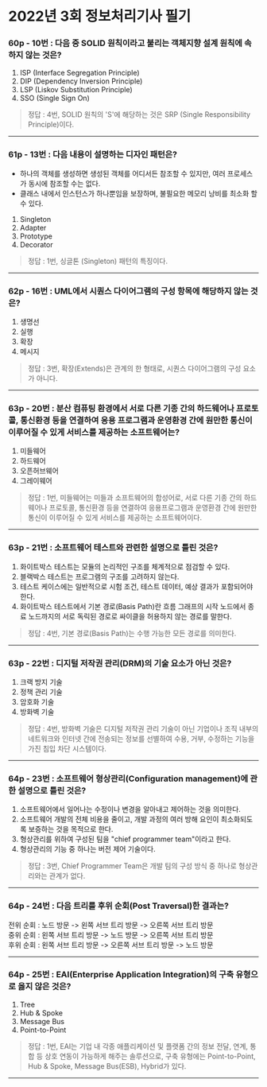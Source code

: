 # 2022년 3회 정보처리기사 필기

### 60p - 10번 : 다음 중 SOLID 원칙이라고 불리는 객체지향 설계 원칙에 속하지 않는 것은?  
1. ISP (Interface Segregation Principle)
2. DIP (Dependency Inversion Principle)
3. LSP (Liskov Substitution Principle)
4. SSO (Single Sign On)
> 정답 : 4번, SOLID 원칙의 'S'에 해당하는 것은 SRP (Single Responsibility Principle)이다.
***
### 61p - 13번 : 다음 내용이 설명하는 디자인 패턴은?  
- 하나의 객체를 생성하면 생성된 객체를 어디서든 참조할 수 있지만, 여러 프로세스가 동시에 참조할 수는 없다.
- 클래스 내에서 인스턴스가 하나뿐임을 보장하며, 불필요한 메모리 낭비를 최소화 할 수 있다.
1. Singleton
2. Adapter
3. Prototype
4. Decorator
> 정답 : 1번, 싱글톤 (Singleton) 패턴의 특징이다.
***
### 62p - 16번 : UML에서 시퀀스 다이어그램의 구성 항목에 해당하지 않는 것은?
1. 생명선
2. 실행
3. 확장
4. 메시지
> 정답 : 3번, 확장(Extends)은 관계의 한 형태로, 시퀀스 다이어그램의 구성 요소가 아니다.
***
### 63p - 20번 : 분산 컴퓨팅 환경에서 서로 다른 기종 간의 하드웨어나 프로토콜, 통신환경 등을 연결하여 응용 프로그램과 운영환경 간에 원만한 통신이 이루어질 수 있게 서비스를 제공하는 소프트웨어는?
1. 미들웨어
2. 하드웨어
3. 오픈허브웨어
4. 그레이웨어
> 정답 : 1번, 미들웨어는 미들과 소프트웨어의 합성어로, 서로 다른 기종 간의 하드웨어나 프로토콜, 통신환경 등을 연결하여 응용프로그램과 운영환경 간에 원만한 통신이 이루어질 수 있게 서비스를 제공하는 소프트웨어이다.
***
### 63p - 21번 : 소프트웨어 테스트와 관련한 설명으로 틀린 것은?
1. 화이트박스 테스트는 모듈의 논리적인 구조를 체계적으로 점검할 수 있다.
2. 블랙박스 테스트는 프로그램의 구조를 고려하지 않는다.
3. 테스트 케이스에는 일반적으로 시험 조건, 테스트 데이터, 예상 결과가 포함되어야 한다.
4. 화이트박스 테스트에서 기본 경로(Basis Path)란 흐름 그래프의 시작 노드에서 종료 노드까지의 서로 독릭된 경로로 싸이클을 허용하지 않는 경로를 말한다.
> 정답 : 4번, 기본 경로(Basis Path)는 수행 가능한 모든 경로를 의미한다.
***
### 63p - 22번 : 디지털 저작권 관리(DRM)의 기술 요소가 아닌 것은?
1. 크랙 방지 기술
2. 정책 관리 기술
3. 암호화 기술
4. 방화벽 기술
> 정답 : 4번, 방화벽 기술은 디지털 저작권 관리 기술이 아닌 기업이나 조직 내부의 네트워크와 인터넷 간에 전송되는 정보를 선별하여 수용, 거부, 수정하는 기능을 가진 침입 차단 시스템이다.
***
### 64p - 23번 : 소프트웨어 형상관리(Configuration management)에 관한 설명으로 틀린 것은?
1. 소프트웨어에서 일어나는 수정이나 변경을 알아내고 제어하는 것을 의미한다.
2. 소프트웨어 개발의 전체 비용을 줄이고, 개발 과정의 여러 방해 요인이 최소화되도록 보증하는 것을 목적으로 한다.
3. 형상관리를 위하여 구성된 팀을 "chief programmer team"이라고 한다.
4. 형상관리의 기능 중 하나는 버전 제어 기술이다.
> 정답 : 3번, Chief Programmer Team은 개발 팀의 구성 방식 중 하나로 형상관리와는 관계가 없다.
***
### 64p - 24번 : 다음 트리를 후위 순회(Post Traversal)한 결과는?
전위 순회 : 노드 방문 -> 왼쪽 서브 트리 방문 -> 오른쪽 서브 트리 방문  
중위 순회 : 왼쪽 서브 트리 방문 -> 노드 방문 -> 오른쪽 서브 트리 방문  
후위 순회 : 왼쪽 서브 트리 방문 -> 오른쪽 서브 트리 방문 -> 노드 방문  
***
### 64p - 25번 : EAI(Enterprise Application Integration)의 구축 유형으로 옳지 않은 것은?
1. Tree
2. Hub & Spoke
3. Message Bus
4. Point-to-Point
> 정답 : 1번, EAI는 기업 내 각종 애플리케이션 및 플랫폼 간의 정보 전달, 연계, 통합 등 상호 연동이 가능하게 해주는 솔루션으로, 구축 유형에는 Point-to-Point, Hub & Spoke, Message Bus(ESB), Hybrid가 있다.
***
### 
